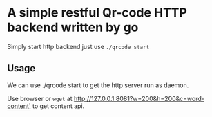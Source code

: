 # A simple restful Qr-code HTTP backend written by go
Simply start http backend just use `./qrcode start`

## Usage 
We can use ./qrcode start to get the http server run as daemon.

Use browser or `wget` at http://127.0.0.1:8081?w=200&h=200&c=word-content` to get content api.
